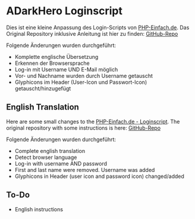 # ADarkHero Loginscript 
Dies ist eine kleine Anpassung des Login-Scripts von [PHP-Einfach.de](http://www.php-einfach.de/experte/php-codebeispiele/loginscript/). Das Original Repository inklusive Anleitung ist hier zu finden: [GitHub-Repo](https://github.com/PHP-Einfach/loginscript)

Folgende Änderungen wurden durchgeführt:
* Komplette englische Übersetzung
* Erkennen der Browsersprache
* Log-in mit Username UND E-Mail möglich
* Vor- und Nachname wurden durch Username getauscht
* Glyphicons im Header (User-Icon und Passwort-Icon) getauscht/hinzugefügt

## English Translation
Here are some small changes to the [PHP-Einfach.de - Loginscript](http://www.php-einfach.de/experte/php-codebeispiele/loginscript/). The original repository with some instructions is here: [GitHub-Repo](https://github.com/PHP-Einfach/loginscript)

Folgende Änderungen wurden durchgeführt:
* Complete english translation
* Detect browser language
* Log-in with username AND password
* First and last name were removed. Username was added
* Glyphicons in Header (user icon and password icon) changed/added

## To-Do
* English instructions
